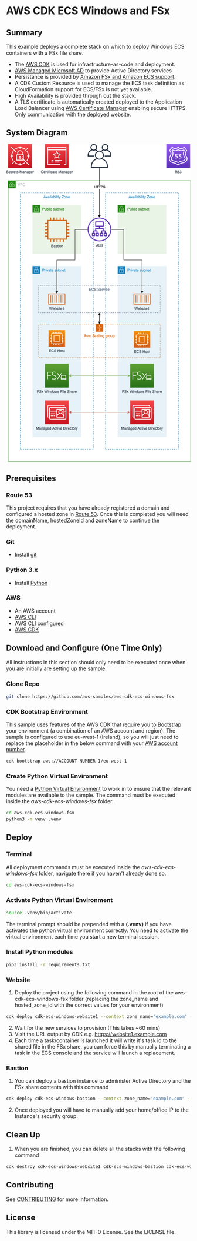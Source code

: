 # AWS CDK ECS Windows and FSx
## Summary
This example deploys a complete stack on which to deploy Windows ECS containers with a FSx file share.

* The [AWS CDK](https://aws.amazon.com/cdk/) is used for infrastructure-as-code and deployment.  
* [AWS Managed Microsoft AD](https://aws.amazon.com/directoryservice/active-directory/) to provide Active Directory services
* Persistance is provided by [Amazon FSx and Amazon ECS support](https://aws.amazon.com/about-aws/whats-new/2020/11/amazon-ecs-supports-use-of-amazon-fsx-windows-file-server/).  
* A CDK Custom Resource is used to manage the ECS task definition as CloudFormation support for ECS/FSx is not yet available.
* High Availability is provided through out the stack.
* A TLS certificate is automatically created deployed to the Application Load Balancer using [AWS Certificate Manager](https://aws.amazon.com/certificate-manager/) enabling secure HTTPS Only communication with the deployed website.


## System Diagram

![System Diagram](images/system_diagram_detailed.png "System Diagram")

## Prerequisites
### Route 53
This project requires that you have already registered a domain and configured a hosted zone in [Route 53](https://aws.amazon.com/route53/). Once this is completed you will need the domainName, hostedZoneId and zoneName to continue the deployment.

### Git
* Install [git](https://git-scm.com/book/en/v2/Getting-Started-Installing-Git)
 
### Python 3.x
* Install [Python](https://www.python.org/downloads/)

### AWS
* An AWS account
* [AWS CLI](https://docs.aws.amazon.com/cli/latest/userguide/install-cliv2.html)
* AWS CLI [configured](https://docs.aws.amazon.com/cli/latest/userguide/cli-configure-quickstart.html#cli-configure-quickstart-config)
* [AWS CDK](https://docs.aws.amazon.com/cdk/latest/guide/getting_started.html)

## Download and Configure (One Time Only)
All instructions in this section should only need to be executed once when you are initially are setting up the sample.
### Clone Repo
```bash
git clone https://github.com/aws-samples/aws-cdk-ecs-windows-fsx
```

### CDK Bootstrap Environment
This sample uses features of the AWS CDK that require you to [Bootstrap](https://docs.aws.amazon.com/cdk/latest/guide/bootstrapping.html) your environment (a combination of an AWS account and region).  The sample is configured to use eu-west-1 (Ireland), so you will just need to replace the placeholder in the below command with your [AWS account number](https://docs.aws.amazon.com/general/latest/gr/acct-identifiers.html).
```bash
cdk bootstrap aws://ACCOUNT-NUMBER-1/eu-west-1
```

### Create Python Virtual Environment
You need a [Python Virtual Environment](https://docs.python.org/3/library/venv.html) to work in to ensure that the relevant modules are available to the sample.  The command must be executed inside the *aws-cdk-ecs-windows-fsx* folder.
```bash
cd aws-cdk-ecs-windows-fsx
python3 -m venv .venv 
```

## Deploy
### Terminal
All deployment commands must be executed inside the *aws-cdk-ecs-windows-fsx* folder, navigate there if you haven't already done so.
```bash
cd aws-cdk-ecs-windows-fsx
```
### Activate Python Virtual Environment
```bash
source .venv/bin/activate
```
The terminal prompt should be prepended with a **(.venv)** if you have activated the python virtual environment correctly.  You need to activate the virtual environment each time you start a new terminal session.

### Install Python modules
```bash 
pip3 install -r requirements.txt
```

### Website
1. Deploy the project using the following command in the root of the aws-cdk-ecs-windows-fsx folder (replacing the zone_name and hosted_zone_id with the correct values for your environment)
``` bash
cdk deploy cdk-ecs-windows-website1 --context zone_name="example.com" --context hosted_zone_id="Z0123456789ABCDEFGHIJ"
```
2. Wait for the new services to provision (This takes ~60 mins)
3. Visit the URL output by CDK e.g. https://website1.example.com
4. Each time a task/container is launched it will write it's task id to the shared file in the FSx share, you can force this by manually terminating a task in the ECS console and the service will launch a replacement.

### Bastion
1. You can deploy a bastion instance to administer Active Directory and the FSx share contents with this command
``` bash
cdk deploy cdk-ecs-windows-bastion --context zone_name="example.com" --context hosted_zone_id="Z0123456789ABCDEFGHIJ"
```
2. Once deployed you will have to manually add your home/office IP to the Instance's security group.

## Clean Up
1. When you are finished, you can delete all the stacks with the following command
``` bash
cdk destroy cdk-ecs-windows-website1 cdk-ecs-windows-bastion cdk-ecs-windows-cluster --context zone_name="example.com" --context hosted_zone_id="Z0123456789ABCDEFGHIJ"
```
## Contributing
See [CONTRIBUTING](CONTRIBUTING.md#security-issue-notifications) for more information.

## License
This library is licensed under the MIT-0 License. See the LICENSE file.


